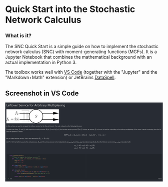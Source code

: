 # Quick Start into the Stochastic Network Calculus

### What is it?

The SNC Quick Start is a simple guide on how to implement the stochastic network calculus (SNC) with moment-generating functions (MGFs).
It is a Jupyter Notebook that combines the mathematical background with an actual implementation in Python 3.

The toolbox works well with [VS Code](https://code.visualstudio.com/) (together with the "Jupyter" and the "Markdown+Math" extension) or JetBrains [DataSpell](https://www.jetbrains.com/dataspell/).

## Screenshot in VS Code

![](figures/SNC-quick-start_VS_Code.png)
